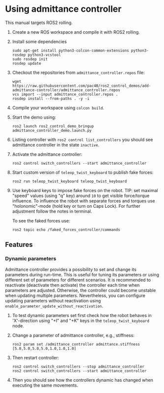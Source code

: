 # Using admittance controller

This manual targets ROS2 rolling.

1. Create a new ROS workspace and compile it with ROS2 rolling.
1. Install some dependencies
   ```
   sudo apt-get install python3-colcon-common-extensions python3-rosdep python3-vcstool
   sudo rosdep init
   rosdep update
   ```
1. Checkout the repositories from `admittance_controller.repos` file:
   ```
   wget https://raw.githubusercontent.com/pac48/ros2_control_demos/add-admittance-controller/admittance_controller.repos
   vcs import --input admittance_controller.repos .
   rosdep install --from-paths . -y -i
   ```

1. Compile your workspace using `colcon build`.

1. Start the demo using:
   ```
   ros2 launch ros2_control_demo_bringup admittance_controller_demo.launch.py
   ```

1. Listing controller with `ros2 control list_controllers` you should see admittance controller in the state `inactive`.

1. Activate the admittance controller:
   ```
   ros2 control switch_controllers --start admittance_controller
   ```

1. Start custom version of `teleop_twist_keyboard` to publish fake forces:
   ```
   ros2 run teleop_twist_keyboard teleop_twist_keyboard
   ```

1. Use keyboard keys to impose fake forces on the robot.
   TIP: set maximal "speed" values (using "q" key) around `10` to get visible force/torque influence. To influence the robot with separate forces and torques use "holonomic"-mode (hold key or turn on Caps Lock). For further adjustment follow the notes in terminal.

   To see the faked forces use:
   ```
   ros2 topic echo /faked_forces_controller/commands
   ```

## Features

### Dynamic parameters

Admittance controller provides a possibility to set and change its parameters during run-time.
This is useful for tuning its parameters or using different set of parameters for different scenarios.
It is recommended to reactivate (deactivate then activate) the controller each time when parameters are adjusted.
Otherwise, the controller could become unstable when updating multiple parameters.
Nevertheless, you can configure updating parameters without reactivation using `enable_parameter_update_without_reactivation`.

1. To test dynamic parameters set first check how the robot behaves in 'X'-direction using "<Shift>+I" and "<Shift>+K" keys in the `teleop_twist_keyboard` node.

1. Change a parameter of admittance controller, e.g., stiffness:
   ```
   ros2 param set /admittance_controller admittance.stiffness [5.0,5.0,5.0,5.0,1.0,1.0,1.0]
   ```

1. Then restart controller:
   ```
   ros2 control switch_controllers --stop admittance_controller
   ros2 control switch_controllers --start admittance_controller
   ```

1. Then you should see how the controllers dynamic has changed when executing the same movements.
